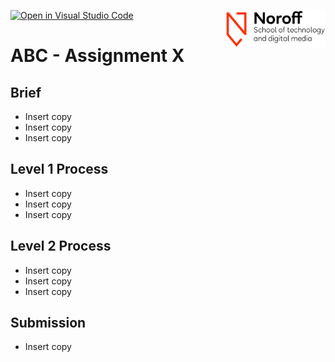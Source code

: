 [![Open in Visual Studio Code](https://classroom.github.com/assets/open-in-vscode-f059dc9a6f8d3a56e377f745f24479a46679e63a5d9fe6f495e02850cd0d8118.svg)](https://classroom.github.com/online_ide?assignment_repo_id=6244555&assignment_repo_type=AssignmentRepo)
<img src="./.readme/noroff-light.png" width="160" align="right">

# ABC - Assignment X

## Brief

- Insert copy
- Insert copy
- Insert copy

## Level 1 Process

- Insert copy
- Insert copy
- Insert copy

## Level 2 Process

- Insert copy
- Insert copy
- Insert copy

## Submission

- Insert copy
